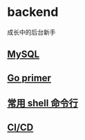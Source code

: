 # backend

成长中的后台新手

## [MySQL](my_nodes/mysql.md)

## [Go primer](my_nodes/go_primer.md)

## [常用 shell 命令行](my_nodes/shell.md)

## [CI/CD](my_nodes/ci_cd.md)
